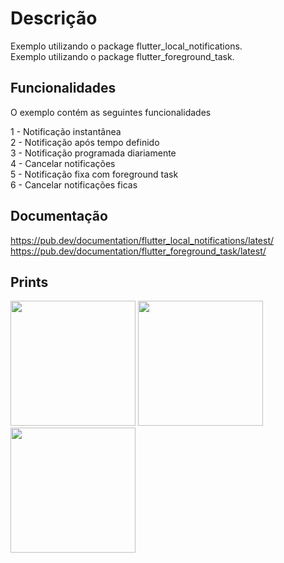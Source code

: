 # Descrição

Exemplo utilizando o package flutter_local_notifications.<br>
Exemplo utilizando o package flutter_foreground_task.

## Funcionalidades

O exemplo contém as seguintes funcionalidades

1 - Notificação instantânea <br>
2 - Notificação após tempo definido <br>
3 - Notificação programada diariamente <br>
4 - Cancelar notificações <br>
5 - Notificação fixa com foreground task<br>
6 - Cancelar notificações ficas

## Documentação

https://pub.dev/documentation/flutter_local_notifications/latest/ <br>
https://pub.dev/documentation/flutter_foreground_task/latest/

## Prints

<img src="https://files.fm/thumb_show.php?i=s4x2unb9b" width="200">
<img src="https://files.fm/thumb_show.php?i=y6wsu3zrk" width="200">
<img src="https://files.fm/thumb_show.php?i=pwgnbfaed" width="200">
